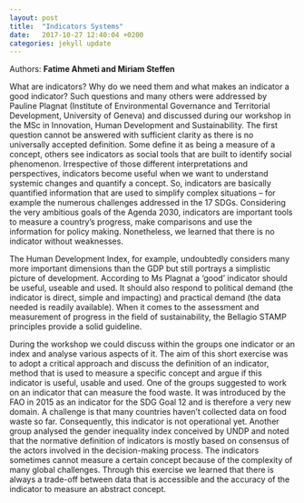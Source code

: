 ```yaml
---
layout: post
title:  "Indicators Systems"
date:   2017-10-27 12:40:04 +0200
categories: jekyll update
---
```


Authors: **Fatime Ahmeti and Miriam Steffen**

What are indicators? Why do we need them and what makes an indicator a good indicator? Such questions and many others were addressed by Pauline Plagnat (Institute of Environmental Governance and Territorial Development, University of Geneva) and discussed during our workshop in the MSc in Innovation, Human Development and Sustainability. The first question cannot be answered with sufficient clarity as there is no universally accepted definition. Some define it as being a measure of a concept, others see indicators as social tools that are built to identify social phenomenon. Irrespective of those different interpretations and perspectives, indicators become useful when we want to understand systemic changes and quantify a concept. So, indicators are basically quantified information that are used to simplify complex situations – for example the numerous challenges addressed in the 17 SDGs. Considering the very ambitious goals of the Agenda 2030, indicators are important tools to measure a country’s progress, make comparisons and use the information for policy making. 
Nonetheless, we learned that there is no indicator without weaknesses. 

The Human Development Index, for example, undoubtedly considers many more important dimensions than the GDP but still portrays a simplistic picture of development. According to Ms Plagnat a ‘good’ indicator should be useful, useable and used. It should also respond to political demand (the indicator is direct, simple and impacting) and practical demand (the data needed is readily available). When it comes to the assessment and measurement of progress in the field of sustainability, the Bellagio STAMP principles provide a solid guideline.

During the workshop we could discuss within the groups one indicator or an index and analyse various aspects of it. The aim of this short exercise was to adopt a critical approach and discuss the definition of an indicator, method that is used to measure a specific concept and argue if this indicator is useful, usable and used. One of the groups suggested to work on an indicator that can measure the food waste. It was introduced by the FAO in 2015 as an indicator for the SDG Goal 12 and is therefore a very new domain. A challenge is that many countries haven’t collected data on food waste so far. Consequently, this indicator is not operational yet. Another group analysed the gender inequality index conceived by UNDP and noted that the normative definition of indicators is mostly based on consensus of the actors involved in the decision-making process. The indicators sometimes cannot measure a certain concept because of the complexity of many global challenges. Through this exercise we learned that there is always a trade-off between data that is accessible and the accuracy of the indicator to measure an abstract concept.

